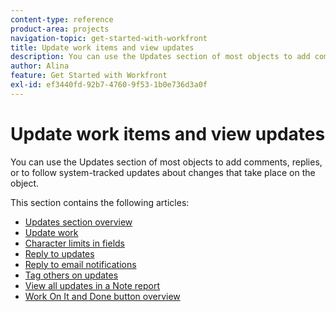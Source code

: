 ```yaml
---
content-type: reference
product-area: projects
navigation-topic: get-started-with-workfront
title: Update work items and view updates
description: You can use the Updates section of most objects to add comments, replies, or to follow system-tracked updates about changes that take place on the object. 
author: Alina
feature: Get Started with Workfront
exl-id: ef3440fd-92b7-4760-9f53-1b0e736d3a0f
---
```

# Update work items and view updates

You can use the Updates section of most objects to add comments, replies, or to follow system-tracked updates about changes that take place on the object. 

This section contains the following articles:

* [Updates section overview](../../workfront-basics/updating-work-items-and-viewing-updates/updates-tab-overview.md) 
* [Update work](../../workfront-basics/updating-work-items-and-viewing-updates/update-work.md) 
* [Character limits in fields](../../workfront-basics/updating-work-items-and-viewing-updates/character-limits-in-fields.md) 
* [Reply to updates](../../workfront-basics/updating-work-items-and-viewing-updates/reply-to-updates.md) 
* [Reply to email notifications](../../workfront-basics/updating-work-items-and-viewing-updates/reply-to-email-notifications.md) 
* [Tag others on updates](../../workfront-basics/updating-work-items-and-viewing-updates/tag-others-on-updates.md) 
* [View all updates in a Note report](../../workfront-basics/updating-work-items-and-viewing-updates/view-all-updates-in-a-report.md) 
* [Work On It and Done button overview](../../workfront-basics/updating-work-items-and-viewing-updates/work-on-it-and-done-buttons-accept-complete-work.md)

